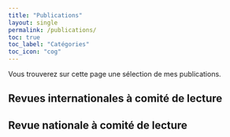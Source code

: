 ```yaml
---
title: "Publications"
layout: single
permalink: /publications/
toc: true
toc_label: "Catégories"
toc_icon: "cog"
---
```


Vous trouverez sur cette page une sélection de mes publications.

## Revues internationales à comité de lecture

## Revue nationale à comité de lecture
